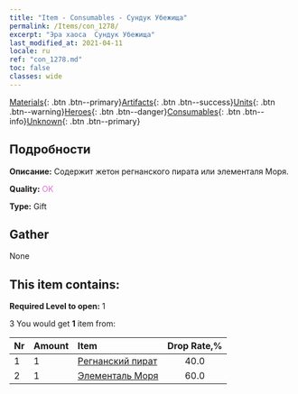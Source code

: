 ```yaml
---
title: "Item - Consumables - Сундук Убежища"
permalink: /Items/con_1278/
excerpt: "Эра хаоса  Сундук Убежища"
last_modified_at: 2021-04-11
locale: ru
ref: "con_1278.md"
toc: false
classes: wide
---
```

 [Materials](/ru/Items/){: .btn .btn--primary}[Artifacts](/ru/Items/Artifacts/){: .btn .btn--success}[Units](/ru/Items/Units/){: .btn .btn--warning}[Heroes](/ru/Items/Heroes/){: .btn .btn--danger}[Consumables](/ru/Items/Consumables/){: .btn .btn--info}[Unknown](/ru/Items/Unknown/){: .btn .btn--primary}

## Подробности
 **Описание:** Содержит жетон регнанского пирата или элементаля Моря.

 **Quality:** <span style="color: #DA70D6">OK</span>

 **Type:** Gift

## Gather

  None

## This item contains:

 **Required Level to open:** 1

 3 You would get **1** item  from:

  | Nr | Amount |     Item    | Drop Rate,% |
  |:---|:-------|:------------|:---------:|
  | 1 | 1 | [Регнанский пират](/ru/Items/unt_273/) | 40.0 | 
  | 2 | 1 | [Элементаль Моря](/ru/Items/unt_275/) | 60.0 | 
